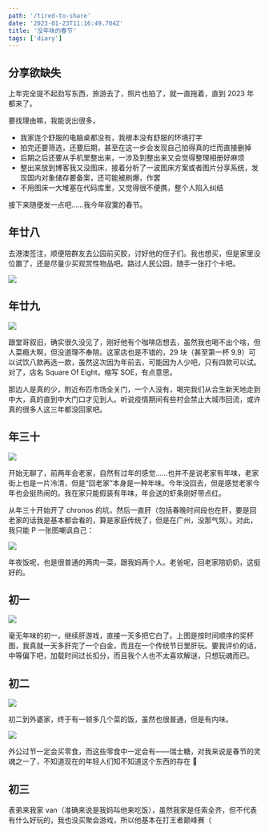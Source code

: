 ```yaml
---
path: '/tired-to-share'
date: '2023-01-23T11:16:49.704Z'
title: '没年味的春节'
tags: ['diary']
---
```


## 分享欲缺失

上年完全提不起劲写东西，旅游去了，照片也拍了，就一直拖着，直到 2023 年都来了。

要找理由嘛，我能说出很多，

- 我家连个舒服的电脑桌都没有，我根本没有舒服的环境打字
- 拍完还要筛选，还要后期，甚至在这一步会发现自己拍得真的烂而直接删掉
- 后期之后还要从手机里整出来，一涉及到整出来又会觉得整理相册好麻烦
- 整出来放到博客我又没图床，接着分析了一波图床方案或者图片分享系统，发现国内对象储存要备案，还可能被刷爆，作罢
- 不用图床一大堆塞在代码库里，又觉得很不便携，整个人陷入纠结

接下来随便发一点吧……我今年寂寞的春节。

## 年廿八

去港澳签注，顺便陪群友去公园前买胶，讨好他的侄子们。我也想买，但是家里没位置了，还是尽量少买观赏性物品吧。路过人民公园，随手一张打个卡吧。

![](https://img.ssshooter.com/img/人民公园.jpg)

## 年廿九

![](https://img.ssshooter.com/img/SOE.JPG)

跟堂哥叙旧，确实很久没见了，刚好他有个咖啡店想去，虽然我也喝不出个啥，但人菜瘾大啊，但没道理不奉陪。这家店也是不错的，29 块（甚至第一杯 9.9）可以试饮八款再选一款，虽然这次因为年前去，可能因为人少吧，只有四款可以试。对了，店名 Square Of Eight，缩写 SOE，有点意思。

那边人是真的少，附近布匹市场全关门，一个人没有，喝完我们从合生新天地走到中大，真的直到中大门口才见到人。听说疫情期间有些村会禁止大城市回流，或许真的很多人这三年都没回家吧。

## 年三十

![](https://img.ssshooter.com/img/假装年味.jpg)

开始无聊了，前两年会老家，自然有过年的感觉……也并不是说老家有年味，老家街上也是一片冷清，但是“回老家”本身是一种年味。今年没回去，但是感觉老家今年也会挺热闹的。我在家只能假装有年味，年会送的虾条刚好带点红。

从年三十开始开了 chronos 的坑，然后一直肝（包括春晚时间段也在肝，要是回老家的话我是基本都会看的，算是家庭传统了，但是在广州，没那气氛）。对此，我只能 P 一张图嘲讽自己：

![](https://img.ssshooter.com/img/%E9%9A%94%E5%A3%81%E5%8F%94%E5%8F%94.jpg)

年夜饭呢，也是很普通的两肉一菜，跟我妈两个人。老爸呢，回老家陪奶奶，这挺好的。

## 初一

![](https://img.ssshooter.com/img/chronos_trophy.png)

毫无年味的初一，继续肝游戏，直接一天多把它白了。上图是按时间顺序的奖杯图，我真就一天多肝完了一个白金，而且在一个传统节日里肝玩。要我评价的话，中等偏下吧，加载时间过长扣分，而且我个人也不太喜欢解谜，只想玩魂而已。

## 初二

![](https://img.ssshooter.com/img/初二.JPG)

初二到外婆家，终于有一顿多几个菜的饭，虽然也很普通，但是有内味。

![](https://img.ssshooter.com/img/春节的灵魂.JPG)

外公过节一定会买零食，而这些零食中一定会有——瑞士糖，对我来说是春节的灵魂之一了，不知道现在的年轻人们知不知道这个东西的存在 🤔

## 初三

表弟来我家 van（准确来说是我妈叫他来吃饭），虽然我家是任索全齐，但不代表有什么好玩的，我也没买聚会游戏，所以他基本在打王者巅峰赛（
